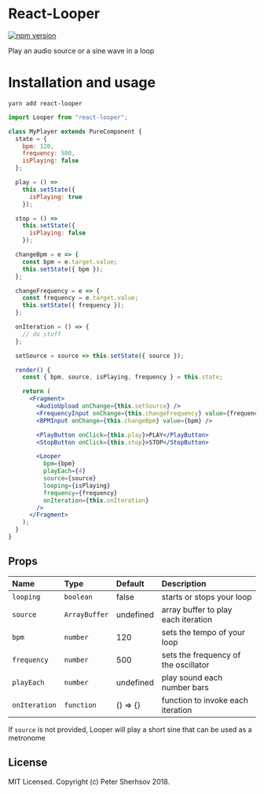 # React-Looper

[![npm version](https://badge.fury.io/js/react-looper.svg)](https://badge.fury.io/js/react-looper)

Play an audio source or a sine wave in a loop

# Installation and usage

```
yarn add react-looper
```

```jsx
import Looper from "react-looper";

class MyPlayer extends PureComponent {
  state = {
    bpm: 120,
    frequency: 500,
    isPlaying: false
  };

  play = () =>
    this.setState({
      isPlaying: true
    });

  stop = () =>
    this.setState({
      isPlaying: false
    });

  changeBpm = e => {
    const bpm = e.target.value;
    this.setState({ bpm });
  };

  changeFrequency = e => {
    const frequency = e.target.value;
    this.setState({ frequency });
  };

  onIteration = () => {
    // do stuff
  };

  setSource = source => this.setState({ source });

  render() {
    const { bpm, source, isPlaying, frequency } = this.state;

    return (
      <Fragment>
        <AudioUpload onChange={this.setSource} />
        <FrequencyInput onChange={this.changeFrequency} value={frequency} />
        <BPMInput onChange={this.changeBpm} value={bpm} />

        <PlayButton onClick={this.play}>PLAY</PlayButton>
        <StopButton onClick={this.stop}>STOP</StopButton>

        <Looper
          bpm={bpm}
          playEach={4}
          source={source}
          looping={isPlaying}
          frequency={frequency}
          onIteration={this.onIteration}
        />
      </Fragment>
    );
  }
}
```

## Props

| Name          | Type          | Default   | Description                          |
| :------------ | :------------ | :-------- | :----------------------------------- |
| `looping`     | `boolean`     | false     | starts or stops your loop            |
| `source`      | `ArrayBuffer` | undefined | array buffer to play each iteration  |
| `bpm`         | `number`      | 120       | sets the tempo of your loop          |
| `frequency`   | `number`      | 500       | sets the frequency of the oscillator |
| `playEach`    | `number`      | undefined | play sound each number bars          |
| `onIteration` | `function`    | () => {}  | function to invoke each iteration    |

If `source` is not provided, Looper will play a short sine that can be used as a metronome

## License

MIT Licensed. Copyright (c) Peter Sherhsov 2018.
